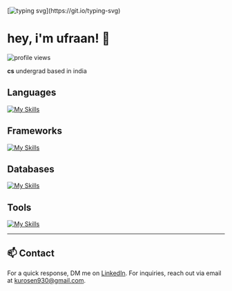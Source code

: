 [![typing svg](https://readme-typing-svg.demolab.com?font=fira+code&pause=1000&random=false&width=435&lines=welcome+to+my+profile!)](https://git.io/typing-svg)

# hey, i'm ufraan! 👋

<p align="left">
  <img src="https://komarev.com/ghpvc/?username=ufraan&color=gray&style=flat-square" alt="profile views">
</p>

**cs** undergrad based in india

## Languages

[![My Skills](https://skillicons.dev/icons?i=ts,js,bash,python)](https://skillicons.dev)

## Frameworks
  
[![My Skills](https://skillicons.dev/icons?i=nestjs,express,fastapi,angular,react,nextjs,tailwindcss)](https://skillicons.dev)

## Databases
  
[![My Skills](https://skillicons.dev/icons?i=postgres,redis,mongo)](https://skillicons.dev)

## Tools
 
[![My Skills](https://skillicons.dev/icons?i=neovim,vim,git,docker,kafka,linux)](https://skillicons.dev)

---

## 📫 Contact

For a quick response, DM me on [LinkedIn](https://www.linkedin.com/in/ufraaan/). For inquiries, reach out via email at kurosen930@gmail.com.
